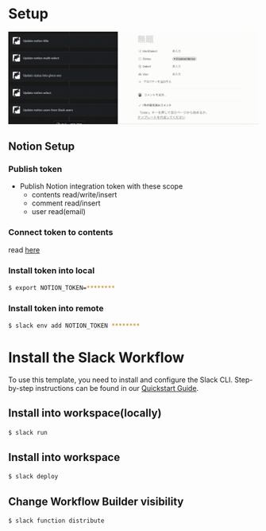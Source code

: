 # Setup

![here](https://github.com/nakamuloud/awsome-custom-workflow/blob/main/assets/description.gif)

## Notion Setup

### Publish token

- Publish Notion integration token with these scope
  - contents read/write/insert
  - comment read/insert
  - user read(email)

### Connect token to contents

read [here](https://www.notion.so/help/add-and-manage-connections-with-the-api)

### Install token into local

```bash
$ export NOTION_TOKEN=********
```

### Install token into remote

```bash
$ slack env add NOTION_TOKEN ********
```

# Install the Slack Workflow

To use this template, you need to install and configure the Slack CLI.
Step-by-step instructions can be found in our
[Quickstart Guide](https://api.slack.com/automation/quickstart).

## Install into workspace(locally)

```bash
$ slack run
```

## Install into workspace

```bash
$ slack deploy
```

## Change Workflow Builder visibility

```bash
$ slack function distribute
```

